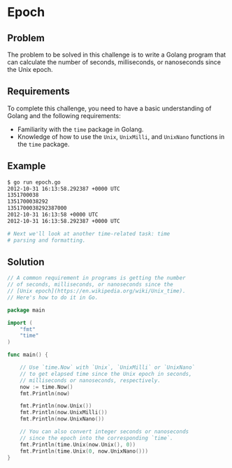 # Epoch

## Problem

The problem to be solved in this challenge is to write a Golang program that can calculate the number of seconds, milliseconds, or nanoseconds since the Unix epoch.

## Requirements

To complete this challenge, you need to have a basic understanding of Golang and the following requirements:

- Familiarity with the `time` package in Golang.
- Knowledge of how to use the `Unix`, `UnixMilli`, and `UnixNano` functions in the `time` package.

## Example

```sh
$ go run epoch.go
2012-10-31 16:13:58.292387 +0000 UTC
1351700038
1351700038292
1351700038292387000
2012-10-31 16:13:58 +0000 UTC
2012-10-31 16:13:58.292387 +0000 UTC

# Next we'll look at another time-related task: time
# parsing and formatting.
```

## Solution

```go
// A common requirement in programs is getting the number
// of seconds, milliseconds, or nanoseconds since the
// [Unix epoch](https://en.wikipedia.org/wiki/Unix_time).
// Here's how to do it in Go.

package main

import (
	"fmt"
	"time"
)

func main() {

	// Use `time.Now` with `Unix`, `UnixMilli` or `UnixNano`
	// to get elapsed time since the Unix epoch in seconds,
	// milliseconds or nanoseconds, respectively.
	now := time.Now()
	fmt.Println(now)

	fmt.Println(now.Unix())
	fmt.Println(now.UnixMilli())
	fmt.Println(now.UnixNano())

	// You can also convert integer seconds or nanoseconds
	// since the epoch into the corresponding `time`.
	fmt.Println(time.Unix(now.Unix(), 0))
	fmt.Println(time.Unix(0, now.UnixNano()))
}

```

